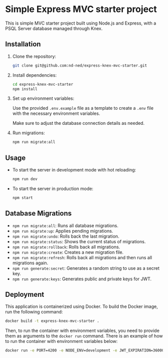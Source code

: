# Simple Express MVC starter project

This is simple MVC starter project built using Node.js and Express, with a PSQL Server database managed through Knex.

## Installation

1. Clone the repository:

   ```bash
   git clone git@github.com:nd-ned/express-knex-mvc-starter.git
   ```

2. Install dependencies:

   ```bash
   cd express-knex-mvc-starter
   npm install
   ```

3. Set up environment variables:

   Use the provided `.env.example` file as a template to create a `.env` file with the necessary environment variables.

   Make sure to adjust the database connection details as needed.

4. Run migrations:

   ```bash
   npm run migrate:all
   ```

## Usage

- To start the server in development mode with hot reloading:

  ```bash
  npm run dev
  ```

- To start the server in production mode:

  ```bash
  npm start
  ```

## Database Migrations

- `npm run migrate:all`: Runs all database migrations.
- `npm run migrate:up`: Applies pending migrations.
- `npm run migrate:undo`: Rolls back the last migration.
- `npm run migrate:status`: Shows the current status of migrations.
- `npm run migrate:rollback`: Rolls back all migrations.
- `npm run migrate:create`: Creates a new migration file.
- `npm run migrate:refresh`: Rolls back all migrations and then runs all migrations again.
- `npm run generate:secret`: Generates a random string to use as a secret key.
- `npm run generate:keys`: Generates public and private keys for JWT.

## Deployment

This application is containerized using Docker. To build the Docker image, run the following command:

```bash
docker build -t express-knex-mvc-starter .
```

Then, to run the container with environment variables, you need to provide them as arguments to the `docker run` command.
There is an example of how to run the container with environment variables below:

```bash
docker run -e PORT=4200 -e NODE_ENV=development -e JWT_EXPIRATION=36000 -e DATABASE_NAME=your_db -e DATABASE_USER=your_db_user -e DATABASE_PASSWORD=db_password -e DATABASE_SERVER=localhost -e DATABASE_MIGRATIONS_TABLE=migrations -e DATABASE_DEBUG=false -e DEBUG=knex:query -p 4200:4200 express-knex-mvc-starter
```
